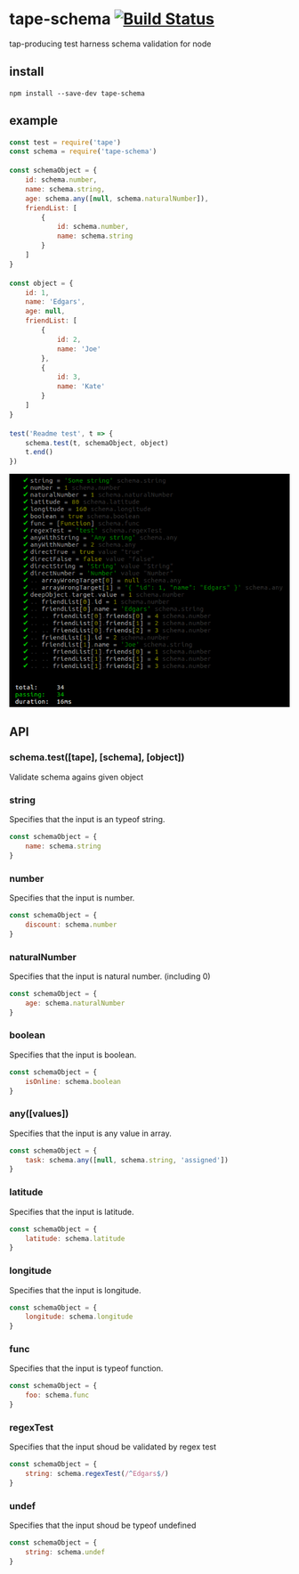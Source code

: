 # tape-schema [![Build Status](https://travis-ci.org/mjasnikovs/tape-schema.svg?branch=master)](https://travis-ci.org/mjasnikovs/tape-schema)
tap-producing test harness schema validation for node

## install
```
npm install --save-dev tape-schema
```

## example
```javascript
const test = require('tape')
const schema = require('tape-schema')

const schemaObject = {
	id: schema.number,
	name: schema.string,
	age: schema.any([null, schema.naturalNumber]),
	friendList: [
		{
			id: schema.number,
			name: schema.string
		}
	]
}

const object = {
	id: 1,
	name: 'Edgars',
	age: null,
	friendList: [
		{
			id: 2,
			name: 'Joe'
		},
		{
			id: 3,
			name: 'Kate'
		}
	]
}

test('Readme test', t => {
	schema.test(t, schemaObject, object)
	t.end()
})
```

![shot](assets/test.png)

## API

### schema.test([tape], [schema], [object])
Validate schema agains given object

### string
Specifies that the input is an typeof string.
```javascript
const schemaObject = {
 	name: schema.string
}
```

### number
Specifies that the input is number.
```javascript
const schemaObject = {
 	discount: schema.number
}
```

### naturalNumber
Specifies that the input is natural number. (including 0)
```javascript
const schemaObject = {
 	age: schema.naturalNumber
}
```

### boolean
Specifies that the input is boolean.
```javascript
const schemaObject = {
 	isOnline: schema.boolean
}
```

### any([values])
Specifies that the input is any value in array.
```javascript
const schemaObject = {
 	task: schema.any([null, schema.string, 'assigned'])
}
```

### latitude
Specifies that the input is latitude.
```javascript
const schemaObject = {
 	latitude: schema.latitude
}
```

### longitude
Specifies that the input is longitude.
```javascript
const schemaObject = {
 	longitude: schema.longitude
}
```

### func
Specifies that the input is typeof function.
```javascript
const schemaObject = {
 	foo: schema.func
}
```

### regexTest
Specifies that the input shoud be validated by regex test
```javascript
const schemaObject = {
 	string: schema.regexTest(/^Edgars$/)
}
```

### undef
Specifies that the input shoud be typeof undefined
```javascript
const schemaObject = {
 	string: schema.undef
}
```
